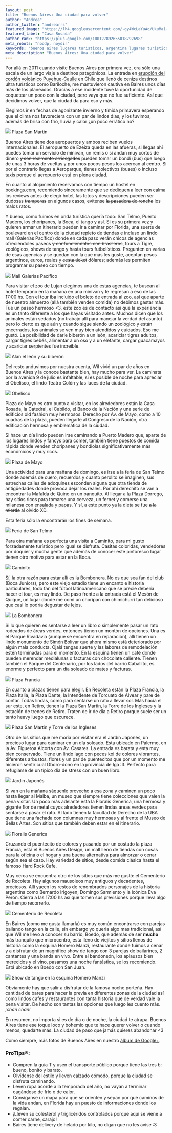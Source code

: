 ```yaml
---
layout: post
title: "Buenos Aires: Una ciudad para volver"
author: "Andrea"
author_twitter: "andrearrs"
featured_image: "https://lh4.googleusercontent.com/-gy4WcLaYuAo/UkuMa1-Xe7I/AAAAAAAAAiE/KG5YeST2lgM/w986-h589-no/20130913_125138.jpg"
featured_label: "Casa Rosada"
author_rank: "https://plus.google.com/100127892655018792698"
meta_robots: "noodp, noydir"
keywords: "buenos aires lugares turisticos, argentina lugares turisticos, lugares turísticos en buenos aires"
meta_description: "Buenos Aires: Una ciudad para volver"
---
```


Por allá en 2011 cuando visite Buenos Aires por primera vez, era sólo una
escala de un largo viaje a destinos patagónicos. La entrada en 
<a href="http://es.wikipedia.org/wiki/Erupci%C3%B3n_del_complejo_volc%C3%A1nico_Puyehue-Cord%C3%B3n_Caulle_de_2011">
erupción del cordón volcánico Puyehue-Caulle</a> en Chile que llenó de ceniza destinos ultra
turísticos como Bariloche, me mantuvieron cautiva en Baires unos días más de
los planeados. Gracias a ese incidente tuve la oportunidad de coquetear un poco
con la ciudad, pero vaya que no fue suficiente. Así que decidimos volver, que la ciudad da para eso y más.
<!-- summary -->
Elegimos ir en fechas de agonizante invierno y
tímida primavera esperando que el clima nos favoreciera con un par de lindos
días, y los tuvimos, además de brisa con frío, lluvia y calor ¿un poco errático
no?

<img id="san-martin" src="https://lh4.googleusercontent.com/-8BiGz8T5ZsE/UkuPxtHpw4I/AAAAAAAAAmE/8sf6nRsf7UQ/w785-h589-no/20130919_133914.jpg" class="with-label">
<label for="san-martin" class="image-description">Plaza San Martin</label>

Buenos Aires tiene dos aeropuertos y ambos reciben vuelos internacionales. El
aeropuerto de Ezeiza queda en las afueras, si llegas ahí puedes
tomar un servicio de minivan, un remis o si andan muy cortos de dinero <del>y
son realmente arriesgados</del> pueden tomar un bondi (bus) que luego de unas 3
horas de vueltas y por unos pocos pesos los acercan al centro. Si por el
contrario llegas a Aeroparque, tienes colectivos (buses) o incluso taxis porque
el aeropuerto está en plena ciudad.

En cuanto al alojamiento reservamos con tiempo un hostel en bookings.com,
recomiendo sinceramente que se dediquen a leer con calma los reviews antes de
elegir hotel, las fotos y descripciones pueden ser dudosas <del>tramperas</del>
en algunos casos, evítense <del>la pasadera de roncha</del> los malos ratos.

Y bueno, como fuimos en onda turística quería todo: San Telmo, Puerto Madero,
los choripanes, la Boca, el tango y así. Si es su primera vez y quieren armar
un itinerario pueden ir a caminar por Florida, una suerte de boulevard en el
centro de la ciudad repleto de tiendas e incluso un lindo mall (Galerías
Pacífico) donde en cada paso verán chicos de agencias ofreciéndoles paseos
<del>y confundiéndolos con brasileros</del>, tours a Tigre, zoológicos, shows
de tango y hasta tours futbolísticos. Pregunten en varias de esas agencias y se
quedan con la que más les guste, aceptan pesos argentinos, euros, reales y
<del>cesta ticket</del> dólares; además les permiten programar su paseo con
tiempo.

<img id="galerias-pacifico" src="https://lh6.googleusercontent.com/-k8ujzURbnx4/UkuNJeroC_I/AAAAAAAAAjU/IYBCqHJpK7U/w785-h589-no/20130913_162121.jpg" class="with-label">
<label for="galerias-pacifico" class="image-description">Mall Galerías Pacífico</label>

Para visitar el zoo de Lujan elegimos una de estas agencias, te buscan al hotel
temprano en la mañana en una minivan y te regresan a eso de las 17:00 hs. Con
el tour iba incluido el boleto de entrada al zoo, así que aparte de nuestro
almuerzo (allá también venden comida) no debimos gastar más. Fue un paseo
hermoso <3, este zoo es de contacto así que la experiencia es un tanto
diferente a los que hayas visitado antes. Muchos dicen que los animales están
sedados (no trabajo allí para manejar la verdad del asunto) pero lo cierto es
que aún y cuando sigue siendo un zoológico y están encerrados, los animales se
ven muy bien atendidos y cuidados. Eso me gustó. La posibilidad de darle
biberón a un león, acariciar tigres adultos, cargar tigres bebés, alimentar a
un oso y a un elefante, cargar guacamayos y acariciar serpientes fue increíble.

<img id="alan1" src="https://lh4.googleusercontent.com/-pS0eMTp8Rlg/UkuPlQ6avFI/AAAAAAAAAls/Uyv9fi02lys/w785-h589-no/CYMERA_20130918_124532.jpg" class="with-label">
<label for="alan1" class="image-description">Alan el león y su biberón</label>

Del resto anduvimos por nuestra cuenta, Wil vivió un par de años en Buenos
Aires y la conoce bastante bien, hay mucho para ver. La caminata por la avenida
9 de julio es infaltable, si es posible de noche para apreciar el Obelisco, el
lindo Teatro Colón y las luces de la ciudad.

<img id="obelisco" src="https://lh3.googleusercontent.com/-kiRZh62wKks/UkuRY7kt1MI/AAAAAAAAAno/E7aRhs_w9ls/w442-h589-no/20130918_190236.jpg" class="with-label">
<label for="obelisco" class="image-description">Obelisco</label>

Plaza de Mayo es otro punto a visitar, en los alrededores están la Casa Rosada,
la Catedral, el Cabildo, el Banco de la Nación  y una serie de edificios old
fashion muy hermosos. Derecho por Av. de Mayo, como a 10 cuadras de la plaza, pueden 
llegarle al Congreso de la Nación, otra edificación hermosa y emblemática de la ciudad.

Si hace un día lindo pueden irse caminando a Puerto Madero que, aparte de los
lugares lindos y fancys para comer, también tiene puestos de comida rápida
donde venden choripanes y bondiolas significativamente más económicos y muy
ricos.

<img id="plaza-de-mayo" src="https://lh3.googleusercontent.com/-LFmyJlWOK8g/UkuMyY-KiPI/AAAAAAAAAig/HcM0HfcENe8/w971-h589-no/20130913_125322.jpg" class="with-label">
<label for="plaza-de-mayo" class="image-description">Plaza de Mayo</label>

Una actividad para una mañana de domingo, es irse a la feria de San Telmo donde
además de cuero, recuerdos y cuanto perolito se imaginen, sus estrechas calles
de adoquines esconden alguna que otra tienda de antigüedades donde provoca
dejar los reales. Por ahí derechito se van a encontrar la Mafalda de Quino en
un banquito. Al llegar a la Plaza Dorrego, hay sitios ricos para tomarse una cerveza, un
fernet y comerse una milanesa con ensalada y papas. Y sí, a este punto ya la
dieta se fue <del>a la mierda</del> al olvido XD.

Esta feria sólo la encontrarán los fines de semana.

<img id="san-telmo" src="https://lh4.googleusercontent.com/-YFjIyQl_nIY/UkuNseQcb5I/AAAAAAAAAkE/nI99gjI_cxE/w785-h589-no/20130915_132832.jpg" class="with-label">
<label for="san-telmo" class="image-description">Feria de San Telmo</label>

Para otra mañana es perfecta una visita a Caminito, para mi gusto forzadamente
turístico pero igual se disfruta. Casitas coloridas, vendedores por doquier y
mucha gente que además de conocer este pintoresco lugar tienen otro motivo para
estar en la Boca.

<img id="caminito" src="https://lh4.googleusercontent.com/-nPFFSd_Nr-4/UkuNgrCpjWI/AAAAAAAAAjk/BWmtZUrfk6o/w785-h589-no/20130917_123130.jpg" class="with-label">
<label for="caminito" class="image-description">Caminito</label>

Sí, la otra razón para estar allí es la Bombonera. No es que sea fan del club
(Boca Juniors), pero este viejo estadio tiene un encanto e historia
particulares, todo fan del fútbol latinoamericano que se precie debería hacer
el tour, es muy lindo. De paso frente a la entrada está el Mesón de Quique, un
lugar donde me comí un choripan con chimichurri tan delicioso que casi lo
podría degustar de lejos.

<img id="bombonera" src="https://lh6.googleusercontent.com/-OUIhc2rdnNo/UkuNrAAlnZI/AAAAAAAAAj4/qx0oV_f5skY/w785-h589-no/20130917_131313.jpg" class="with-label">
<label for="bombonera" class="image-description">La Bombonera</label>

Si lo que quieren es sentarse a leer un libro o simplemente pasar un rato 
rodeados de áreas verdes, entonces tienen un montón de opciones. Una es el Parque 
Rivadavia (aunque se encuentra en reparación), allí tienen un lindo monumento de Simón Bolívar 
que ahora mismo está deteriorado por algún mala conducta. Ojalá tengas suerte y las 
labores de remodelación estén terminadas para el momento. En la esquina 
tienen un café donde pueden merendar medialunas o facturas con chocolate caliente.
Tienen también el Parque del Centenario, por los lados del barrio Caballito, es enorme y
perfecto para un día soleado de mates y facturas.

<img id="plaza-francia" src="https://lh3.googleusercontent.com/-BosV3dpb7Zc/UkuNqfDPhUI/AAAAAAAAAj8/sORFFVuHtZU/w619-h589-no/20130917_150627.jpg" class="with-label">
<label for="plaza-francia" class="image-description">Plaza Francia</label>

En cuanto a plazas tienen para elegir. En Recoleta están la Plaza Francia, la Plaza Italia, 
la Plaza Dante, la Intendente de Torcuato de Alvear y pare de contar. Todas lindas, como 
para sentarse un rato a llevar sol. Más hacia el sur este, en Retiro, tienen la Plaza San Martin,
la Torre de los Ingleses y la estación de trenes de Retiro. Traten de ir de día a Retiro porque 
suele ser un tanto heavy luego que oscurece.

<img id="torre-de-los-ingleses" src="https://lh4.googleusercontent.com/-oidYVSwRunY/UkuR1HLPudI/AAAAAAAAAoc/es1EawtFElw/w785-h589-no/2011-10-02+13.08.17.jpg" class="with-label">
<label for="torre-de-los-ingleses" class="image-description">Plaza San Martin y Torre de los Ingleses</label>

Otro de los sitios que me moría por visitar era el Jardín Japonés, un precioso
lugar para caminar en un día soleado. Esta ubicado en Palermo, en la Av.
Figueroa Alcorta con Av. Casares. La entrada es barata y esta muy bien
conservado. Tiene un lindo lago con peces koi de colores vibrantes, diferentes
arbustos, flores y un par de puentecitos que por un momento me hicieron sentir
cual Oboro-dono en la provincia de Iga :3. Perfecto para refugiarse de un
típico día de stress con un buen libro.

<img id="jardin-japones" src="https://lh5.googleusercontent.com/-nRJfUyJNdnc/UkuOt5KFnJI/AAAAAAAAAk8/mP3kafc8QFU/w785-h589-no/20130919_112851.jpg" class="with-label">
<label for="jardin-japones" class="image-description">Jardin Japonés</label>

Si van en la mañana sáquenle provecho a esa zona y caminen un poco hasta llegar
al Malba, un museo que siempre tiene colecciones que valen la pena visitar. 
Un poco más adelante está la Floralis Generica, una hermosa y gigante flor de
metal cuyos alrededores tienen lindas áreas verdes para sentarse a pasar el
rato. Al lado tienen la facultad de Derecho de la UBA que tiene una fachada con
columnas muy hermosas y al frente el Museo de Bellas Artes. Son sitios que también deben
estar en el itinerario.

<img id="floralis-generica" src="https://lh5.googleusercontent.com/-zn5mKwL3rsk/UkuPUlcIfZI/AAAAAAAAAlc/1fHQd2Goa6A/w785-h589-no/20130919_125051.jpg" class="with-label">
<label for="floralis-generica" class="image-description">Floralis Generica</label>

Cruzando el puentecito de colores y pasando por un costado la plaza Francia,
está el Buenos Aires Design, un mall lleno de tiendas con cosas para la oficina
o el hogar y una buena alternativa para almorzar o cenar según sea el caso. Hay
variedad de sitios, desde comida clásica hasta el famoso Hard Rock Cafe.

Muy cerca se encuentra otro de los sitios que más me gustó: el Cementerio de Recoleta. 
Hay algunos mausoleos muy antiguos y decadentes, preciosos. Allí
yacen los restos de renombrados personajes de la historia argentina como
Bernardo Irigoyen, Domingo Sarmiento y la icónica Eva Perón. Cierra a las 17:00 hs 
así que tomen sus previsiones porque lleva algo de tiempo recorrerlo.

<img id="cementerio-recoleta" src="https://lh4.googleusercontent.com/-my1KTKs7llc/UkuN-ZukjMI/AAAAAAAAAkM/ultDi1HrXeg/w785-h589-no/20130917_174530.jpg" class="with-label">
<label for="cementerio-recoleta" class="image-description">Cementerio de Recoleta</label>

En Baires (como me gusta llamarla) es muy común encontrarse con parejas
bailando tango en la calle, sin embargo yo queria algo mas tradicional, así que
Wil me llevo a conocer su barrio, Boedo, que además de ser **mucho** más
tranquilo que microcentro, esta lleno de viejitos y sitios llenos de historia
como la esquina Homero Manzi, restaurante donde fuimos a cenar y a disfrutar de
un magnífico show de tango con 3 parejas de bailarines, 2 cantantes y una banda
en vivo. Entre el bandoneón, los aplausos bien merecidos y el vino, pasamos una
noche fantástica, se los recomiendo. Está ubicado en Boedo con San Juan.

<img id="homero-manzi" src="https://lh5.googleusercontent.com/-a-FUB9ZQy7U/UkuM_WkFPvI/AAAAAAAAAjA/Gf5SfkQYvRk/w785-h589-no/20130914_234221.jpg" class="with-label">
<label for="homero-manzi" class="image-description">Show de tango en la esquina Homero Manzi</label>

Obviamente hay que salir a disfrutar de la famosa noche porteña. Hay cantidad
de bares para hacer la previa en diferentes zonas de la ciudad así como lindos
cafes y restaurantes con tanta historia que de verdad vale la pena visitar. De hecho son
tantas las opciones que luego les cuento más. *¡chan chan!*

En resumen, no importa si es de día o de noche, la ciudad te atrapa. Buenos
Aires tiene ese toque loco y bohemio que te hace querer volver o cuando menos,
quedarte más. La ciudad de paso que jamás quieres abandonar <3

Como siempre, más fotos de Buenos Aires en nuestro <a target="_blank" href="https://plus.google.com/u/0/b/109580611265902807643/photos/109580611265902807643/albums/5929987699989392561">álbum de Google+</a>.


<h3>ProTips&reg;:</h3>

* Compren la guía T y usen el transporte público porque tiene las tres b: bueno, bonito y barato.
* Olvídense del estilo y lleven calzado cómodo, porque la ciudad se disfruta caminando.
* Leven ropa acorde a la temporada del año, no vayan a terminar cagándose de frío o de calor.
* Consiganse un mapa para que se orienten y sepan por qué caminos de la vida andan, en Florida hay un puesto de informaciones donde los regalan.
* ¡Lleven su colesterol y triglicéridos controlados porque aquí se viene a comer carne, carajo!
* Baires tiene delivery de helado por kilo, no digan que no les avise :3

